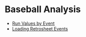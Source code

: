 Baseball Analysis
=================

* [Run Values by Event](event_run_value/README.md)
* [Loading Retrosheet Events](retrosheet/README.md)
